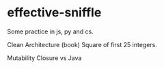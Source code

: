 # effective-sniffle
Some practice in js, py and cs.

Clean Architecture (book)
Square of first 25 integers.

Mutability
Closure vs Java